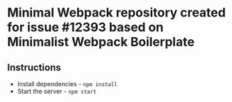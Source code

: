 # Minimal Webpack repository created for issue #12393 based on Minimalist Webpack Boilerplate

## Instructions

- Install dependencies - `npm install`
- Start the server - `npm start`
